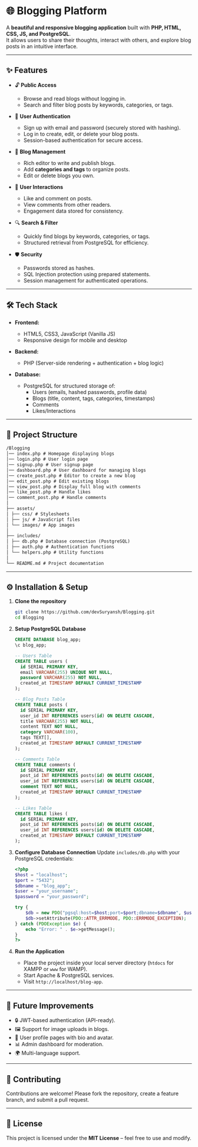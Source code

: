 # 🌐 Blogging Platform

A **beautiful and responsive blogging application** built with **PHP, HTML, CSS, JS, and PostgreSQL**.  
It allows users to share their thoughts, interact with others, and explore blog posts in an intuitive interface.

---

## ✨ Features

- 🔓 **Public Access**

  - Browse and read blogs without logging in.
  - Search and filter blog posts by keywords, categories, or tags.

- 🔑 **User Authentication**

  - Sign up with email and password (securely stored with hashing).
  - Log in to create, edit, or delete your blog posts.
  - Session-based authentication for secure access.

- 📝 **Blog Management**

  - Rich editor to write and publish blogs.
  - Add **categories and tags** to organize posts.
  - Edit or delete blogs you own.

- 💬 **User Interactions**

  - Like and comment on posts.
  - View comments from other readers.
  - Engagement data stored for consistency.

- 🔍 **Search & Filter**

  - Quickly find blogs by keywords, categories, or tags.
  - Structured retrieval from PostgreSQL for efficiency.

- 🛡️ **Security**
  - Passwords stored as hashes.
  - SQL Injection protection using prepared statements.
  - Session management for authenticated operations.

---

## 🛠️ Tech Stack

- **Frontend:**

  - HTML5, CSS3, JavaScript (Vanilla JS)
  - Responsive design for mobile and desktop

- **Backend:**

  - PHP (Server-side rendering + authentication + blog logic)

- **Database:**
  - PostgreSQL for structured storage of:
    - Users (emails, hashed passwords, profile data)
    - Blogs (title, content, tags, categories, timestamps)
    - Comments
    - Likes/Interactions

---

## 📂 Project Structure

```md
/Blogging
│── index.php # Homepage displaying blogs
│── login.php # User login page
│── signup.php # User signup page
│── dashboard.php # User dashboard for managing blogs
│── create_post.php # Editor to create a new blog
│── edit_post.php # Edit existing blogs
│── view_post.php # Display full blog with comments
│── like_post.php # Handle likes
│── comment_post.php # Handle comments
│
├── assets/
│ ├── css/ # Stylesheets
│ ├── js/ # JavaScript files
│ └── images/ # App images
│
├── includes/
│ ├── db.php # Database connection (PostgreSQL)
│ ├── auth.php # Authentication functions
│ └── helpers.php # Utility functions
│
└── README.md # Project documentation
```

---

## ⚙️ Installation & Setup

1. **Clone the repository**

   ```bash
   git clone https://github.com/devSuryansh/Blogging.git
   cd Blogging
   ```

2. **Setup PostgreSQL Database**

   ```sql
   CREATE DATABASE blog_app;
   \c blog_app;

   -- Users Table
   CREATE TABLE users (
     id SERIAL PRIMARY KEY,
     email VARCHAR(255) UNIQUE NOT NULL,
     password VARCHAR(255) NOT NULL,
     created_at TIMESTAMP DEFAULT CURRENT_TIMESTAMP
   );

   -- Blog Posts Table
   CREATE TABLE posts (
     id SERIAL PRIMARY KEY,
     user_id INT REFERENCES users(id) ON DELETE CASCADE,
     title VARCHAR(255) NOT NULL,
     content TEXT NOT NULL,
     category VARCHAR(100),
     tags TEXT[],
     created_at TIMESTAMP DEFAULT CURRENT_TIMESTAMP
   );

   -- Comments Table
   CREATE TABLE comments (
     id SERIAL PRIMARY KEY,
     post_id INT REFERENCES posts(id) ON DELETE CASCADE,
     user_id INT REFERENCES users(id) ON DELETE CASCADE,
     comment TEXT NOT NULL,
     created_at TIMESTAMP DEFAULT CURRENT_TIMESTAMP
   );

   -- Likes Table
   CREATE TABLE likes (
     id SERIAL PRIMARY KEY,
     post_id INT REFERENCES posts(id) ON DELETE CASCADE,
     user_id INT REFERENCES users(id) ON DELETE CASCADE,
     created_at TIMESTAMP DEFAULT CURRENT_TIMESTAMP
   );
   ```

3. **Configure Database Connection**
   Update `includes/db.php` with your PostgreSQL credentials:

   ```php
   <?php
   $host = "localhost";
   $port = "5432";
   $dbname = "blog_app";
   $user = "your_username";
   $password = "your_password";

   try {
       $db = new PDO("pgsql:host=$host;port=$port;dbname=$dbname", $user, $password);
       $db->setAttribute(PDO::ATTR_ERRMODE, PDO::ERRMODE_EXCEPTION);
   } catch (PDOException $e) {
       echo "Error: " . $e->getMessage();
   }
   ?>
   ```

4. **Run the Application**

   - Place the project inside your local server directory (`htdocs` for XAMPP or `www` for WAMP).
   - Start Apache & PostgreSQL services.
   - Visit `http://localhost/blog-app`.

---

## 🚀 Future Improvements

- 🔒 JWT-based authentication (API-ready).
- 🖼️ Support for image uploads in blogs.
- 👤 User profile pages with bio and avatar.
- 📊 Admin dashboard for moderation.
- 🌍 Multi-language support.

---

## 🤝 Contributing

Contributions are welcome!
Please fork the repository, create a feature branch, and submit a pull request.

---

## 📜 License

This project is licensed under the **MIT License** – feel free to use and modify.
